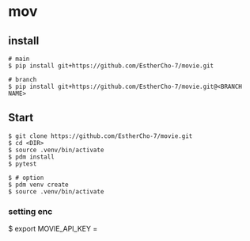 # mov

## install
```
# main
$ pip install git+https://github.com/EstherCho-7/movie.git

# branch
$ pip install git+https://github.com/EstherCho-7/movie.git@<BRANCH NAME>
```

## Start
```
$ git clone https://github.com/EstherCho-7/movie.git
$ cd <DIR>
$ source .venv/bin/activate
$ pdm install
$ pytest

$ # option
$ pdm venv create
$ source .venv/bin/activate
```

### setting enc
$ export MOVIE_API_KEY = <key>
